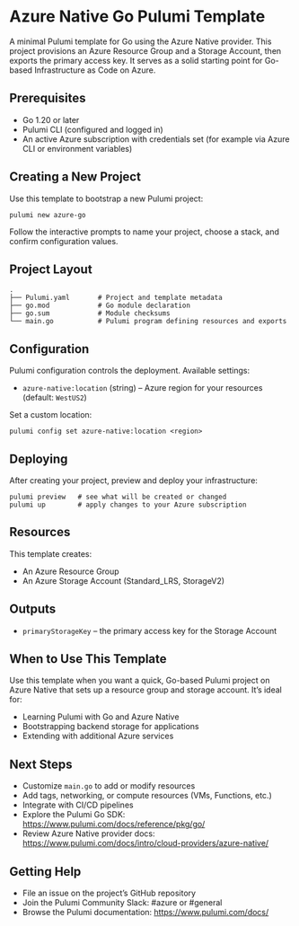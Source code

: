 # Azure Native Go Pulumi Template

A minimal Pulumi template for Go using the Azure Native provider. This project provisions an Azure Resource Group and a Storage Account, then exports the primary access key. It serves as a solid starting point for Go-based Infrastructure as Code on Azure.

## Prerequisites
- Go 1.20 or later
- Pulumi CLI (configured and logged in)
- An active Azure subscription with credentials set (for example via Azure CLI or environment variables)

## Creating a New Project
Use this template to bootstrap a new Pulumi project:
```
pulumi new azure-go
```
Follow the interactive prompts to name your project, choose a stack, and confirm configuration values.

## Project Layout
```
.
├── Pulumi.yaml       # Project and template metadata
├── go.mod            # Go module declaration
├── go.sum            # Module checksums
└── main.go           # Pulumi program defining resources and exports
```

## Configuration
Pulumi configuration controls the deployment. Available settings:
- `azure-native:location` (string) – Azure region for your resources (default: `WestUS2`)

Set a custom location:
```
pulumi config set azure-native:location <region>
```

## Deploying
After creating your project, preview and deploy your infrastructure:
```
pulumi preview   # see what will be created or changed
pulumi up        # apply changes to your Azure subscription
```

## Resources
This template creates:
- An Azure Resource Group
- An Azure Storage Account (Standard_LRS, StorageV2)

## Outputs
- `primaryStorageKey` – the primary access key for the Storage Account

## When to Use This Template
Use this template when you want a quick, Go-based Pulumi project on Azure Native that sets up a resource group and storage account. It’s ideal for:
- Learning Pulumi with Go and Azure Native
- Bootstrapping backend storage for applications
- Extending with additional Azure services

## Next Steps
- Customize `main.go` to add or modify resources
- Add tags, networking, or compute resources (VMs, Functions, etc.)
- Integrate with CI/CD pipelines
- Explore the Pulumi Go SDK: https://www.pulumi.com/docs/reference/pkg/go/
- Review Azure Native provider docs: https://www.pulumi.com/docs/intro/cloud-providers/azure-native/

## Getting Help
- File an issue on the project’s GitHub repository
- Join the Pulumi Community Slack: #azure or #general
- Browse the Pulumi documentation: https://www.pulumi.com/docs/
  